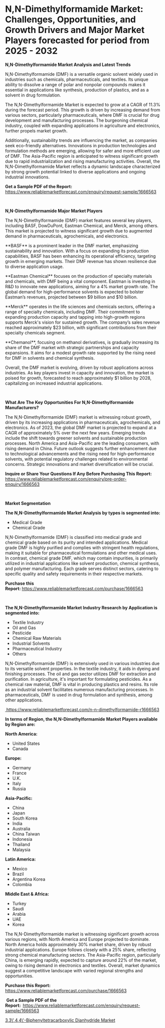 <p><h1>N,N-Dimethylformamide Market: Challenges, Opportunities, and Growth Drivers and Major Market Players forecasted for period from 2025 - 2032</h1></p><p><strong>N,N-Dimethylformamide Market Analysis and Latest Trends</strong></p>
<p><p>N,N-Dimethylformamide (DMF) is a versatile organic solvent widely used in industries such as chemicals, pharmaceuticals, and textiles. Its unique ability to dissolve a range of polar and nonpolar compounds makes it essential in applications like synthesis, production of plastics, and as a solvent in drug formulation.</p><p>The N,N-Dimethylformamide Market is expected to grow at a CAGR of 11.3% during the forecast period. This growth is driven by increasing demand from various sectors, particularly pharmaceuticals, where DMF is crucial for drug development and manufacturing processes. The burgeoning chemical industry, coupled with expanding applications in agriculture and electronics, further propels market growth. </p><p>Additionally, sustainability trends are influencing the market, as companies seek eco-friendly alternatives. Innovations in production technologies and formulation methods are emerging, allowing for safer and more efficient use of DMF. The Asia-Pacific region is anticipated to witness significant growth due to rapid industrialization and rising manufacturing activities. Overall, the N,N-Dimethylformamide Market reflects a dynamic landscape characterized by strong growth potential linked to diverse applications and ongoing industrial innovations.</p></p>
<p><strong>Get a Sample PDF of the Report:&nbsp;</strong> <a href="https://www.reliablemarketforecast.com/enquiry/request-sample/1666563?utm_campaign=3126&utm_medium=2&utm_source=Github&utm_content=ia&utm_term=23032025&utm_id=nn-dimethylformamide">https://www.reliablemarketforecast.com/enquiry/request-sample/1666563</a></p>
<p>&nbsp;</p>
<p><strong>N,N-Dimethylformamide Major Market Players</strong></p>
<p><p>The N,N-Dimethylformamide (DMF) market features several key players, including BASF, DowDuPont, Eastman Chemical, and Merck, among others. This market is projected to witness significant growth due to augmented demand in pharmaceuticals, agrochemicals, and electronics.</p><p>**BASF** is a prominent leader in the DMF market, emphasizing sustainability and innovation. With a focus on expanding its production capabilities, BASF has been enhancing its operational efficiency, targeting growth in emerging markets. Their DMF revenue has shown resilience due to diverse application usage.</p><p>**Eastman Chemical** focuses on the production of specialty materials and chemicals, with DMF being a vital component. Eastman is investing in R&D to innovate new applications, aiming for a 4% market growth rate. The global demand for high-performance solvents is expected to bolster Eastman’s revenues, projected between $9 billion and $10 billion.</p><p>**Merck** operates in the life sciences and chemicals sectors, offering a range of specialty chemicals, including DMF. Their commitment to expanding production capacity and tapping into high-growth regions supports Merck's vision for sustained growth. The company’s sales revenue reached approximately $23 billion, with significant contributions from their specialty chemicals segment.</p><p>**Chemanol**, focusing on methanol derivatives, is gradually increasing its share of the DMF market with strategic partnerships and capacity expansions. It aims for a modest growth rate supported by the rising need for DMF in solvents and chemical synthesis.</p><p>Overall, the DMF market is evolving, driven by robust applications across industries. As key players invest in capacity and innovation, the market is poised for growth, forecasted to reach approximately $1 billion by 2028, capitalizing on increased industrial applications.</p></p>
<p>&nbsp;</p>
<p><strong>What Are The Key Opportunities For N,N-Dimethylformamide Manufacturers?</strong></p>
<p><p>The N,N-Dimethylformamide (DMF) market is witnessing robust growth, driven by its increasing applications in pharmaceuticals, agrochemicals, and electronics. As of 2023, the global DMF market is projected to expand at a CAGR of approximately 5% over the next few years. Emerging trends include the shift towards greener solvents and sustainable production processes. North America and Asia-Pacific are the leading consumers, with rising demand in China. Future outlook suggests further enhancement due to technological advancements and the rising need for high-performance solvents, with potential regulatory challenges related to environmental concerns. Strategic innovations and market diversification will be crucial.</p></p>
<p><strong>Inquire or Share Your Questions If Any Before Purchasing This Report:</strong> <a href="https://www.reliablemarketforecast.com/enquiry/pre-order-enquiry/1666563?utm_campaign=3126&utm_medium=2&utm_source=Github&utm_content=ia&utm_term=23032025&utm_id=nn-dimethylformamide">https://www.reliablemarketforecast.com/enquiry/pre-order-enquiry/1666563</a></p>
<p>&nbsp;</p>
<p><strong>Market Segmentation</strong></p>
<p><strong>The N,N-Dimethylformamide Market Analysis by types is segmented into:</strong></p>
<p><ul><li>Medical Grade</li><li>Chemical Grade</li></ul></p>
<p><p>N,N-Dimethylformamide (DMF) is classified into medical grade and chemical grade based on its purity and intended applications. Medical grade DMF is highly purified and complies with stringent health regulations, making it suitable for pharmaceutical formulations and other medical uses. In contrast, chemical grade DMF, which may contain impurities, is primarily utilized in industrial applications like solvent production, chemical synthesis, and polymer manufacturing. Each grade serves distinct sectors, catering to specific quality and safety requirements in their respective markets.</p></p>
<p><strong>Purchase this Report:&nbsp;</strong><a href="https://www.reliablemarketforecast.com/purchase/1666563?utm_campaign=3126&utm_medium=2&utm_source=Github&utm_content=ia&utm_term=23032025&utm_id=nn-dimethylformamide">https://www.reliablemarketforecast.com/purchase/1666563</a></p>
<p>&nbsp;</p>
<p><strong>The N,N-Dimethylformamide Market Industry Research by Application is segmented into:</strong></p>
<p><ul><li>Textile Industry</li><li>Oil and Gas</li><li>Pesticide</li><li>Chemical Raw Materials</li><li>Industrial Solvents</li><li>Pharmaceutical Industry</li><li>Others</li></ul></p>
<p><p>N,N-Dimethylformamide (DMF) is extensively used in various industries due to its versatile solvent properties. In the textile industry, it aids in dyeing and finishing processes. The oil and gas sector utilizes DMF for extraction and purification. In agriculture, it's important for formulating pesticides. As a chemical raw material, DMF is vital in producing plastics and resins. Its role as an industrial solvent facilitates numerous manufacturing processes. In pharmaceuticals, DMF is used in drug formulation and synthesis, among other applications.</p></p>
<p><a href="https://www.reliablemarketforecast.com/n-n-dimethylformamide-r1666563?utm_campaign=3126&utm_medium=2&utm_source=Github&utm_content=ia&utm_term=23032025&utm_id=nn-dimethylformamide">&nbsp;https://www.reliablemarketforecast.com/n-n-dimethylformamide-r1666563</a></p>
<p><strong>In terms of Region, the N,N-Dimethylformamide Market Players available by Region are:</strong></p>
<p>
    <p> <strong> North America: </strong>
        <ul>
            <li>United States</li>
            <li>Canada</li>
        </ul>
        </p> 
    <p> <strong> Europe: </strong>
        <ul>
            <li>Germany</li>
            <li>France</li>
            <li>U.K.</li>
            <li>Italy</li>
            <li>Russia</li>
        </ul>
        </p> 
    <p> <strong> Asia-Pacific: </strong>
        <ul>
            <li>China</li>
            <li>Japan</li>
            <li>South Korea</li>
            <li>India</li>
            <li>Australia</li>
            <li>China Taiwan</li>
            <li>Indonesia</li>
            <li>Thailand</li>
            <li>Malaysia</li>
        </ul>
        </p> 
    <p> <strong> Latin America: </strong>
        <ul>
            <li>Mexico</li>
            <li>Brazil</li>
            <li>Argentina Korea</li>
            <li>Colombia</li>
        </ul>
        </p> 
    <p> <strong> Middle East & Africa: </strong>
        <ul>
            <li>Turkey</li>
            <li>Saudi</li>
            <li>Arabia</li>
            <li>UAE</li>
            <li>Korea</li>
        </ul>
    </p>
    </p>
<p><p>The N,N-Dimethylformamide market is witnessing significant growth across various regions, with North America and Europe projected to dominate. North America holds approximately 30% market share, driven by robust industrial applications. Europe follows closely with a 25% share, reflecting strong chemical manufacturing sectors. The Asia-Pacific region, particularly China, is emerging rapidly, expected to capture around 22% of the market, owing to rising demand in electronics and textiles. Overall, market dynamics suggest a competitive landscape with varied regional strengths and opportunities.</p></p>
<p><strong>Purchase this Report: </strong><a href="https://www.reliablemarketforecast.com/purchase/1666563?utm_campaign=3126&utm_medium=2&utm_source=Github&utm_content=ia&utm_term=23032025&utm_id=nn-dimethylformamide">https://www.reliablemarketforecast.com/purchase/1666563</a></p>
<p>&nbsp;<strong>Get a Sample PDF of the Report:&nbsp;&nbsp;</strong><a href="https://www.reliablemarketforecast.com/enquiry/request-sample/1666563?utm_campaign=3126&utm_medium=2&utm_source=Github&utm_content=ia&utm_term=23032025&utm_id=nn-dimethylformamide">https://www.reliablemarketforecast.com/enquiry/request-sample/1666563</a></p>
<p><strong></strong></p>
<p><p><a href="https://github.com/kaddahblejc/Market-Research-Report-List-1/blob/main/3344-biphenyltetracarboxylic-dianhydride-market.md?utm_campaign=3126&utm_medium=2&utm_source=Github&utm_content=ia&utm_term=23032025&utm_id=nn-dimethylformamide">3,3\',4,4\'-Biphenyltetracarboxylic Dianhydride Market</a></p></p>